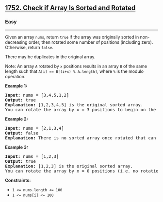 <h2><a href="https://leetcode.com/problems/check-if-array-is-sorted-and-rotated">1752. Check if Array Is Sorted and Rotated</a></h2>
<h3>Easy</h3>
<hr>
<p>Given an array <code>nums</code>, return <code>true</code> if the array was originally sorted in non-decreasing order, then rotated some number of positions (including zero). Otherwise, return <code>false</code>.</p>
<p>There may be duplicates in the original array.</p>
<p>Note: An array <code>A</code> rotated by <code>x</code> positions results in an array <code>B</code> of the same length such that <code>A[i] == B[(i+x) % A.length]</code>, where <code>%</code> is the modulo operation.</p>
<p><strong>Example 1:</strong></p>
<pre>
<strong>Input:</strong> nums = [3,4,5,1,2]
<strong>Output:</strong> true
<strong>Explanation:</strong> [1,2,3,4,5] is the original sorted array.
You can rotate the array by x = 3 positions to begin on the the element of value 3: [3,4,5,1,2].
</pre>
<p><strong>Example 2:</strong></p>
<pre>
<strong>Input:</strong> nums = [2,1,3,4]
<strong>Output:</strong> false
<strong>Explanation:</strong> There is no sorted array once rotated that can make nums.
</pre>
<p><strong>Example 3:</strong></p>
<pre>
<strong>Input:</strong> nums = [1,2,3]
<strong>Output:</strong> true
<strong>Explanation:</strong> [1,2,3] is the original sorted array.
You can rotate the array by x = 0 positions (i.e. no rotation) to make nums.
</pre>
<p><strong>Constraints:</strong></p>
<ul>
  <li><code>1 <= nums.length <= 100</code></li>
  <li><code>1 <= nums[i] <= 100</code></li>
</ul>
